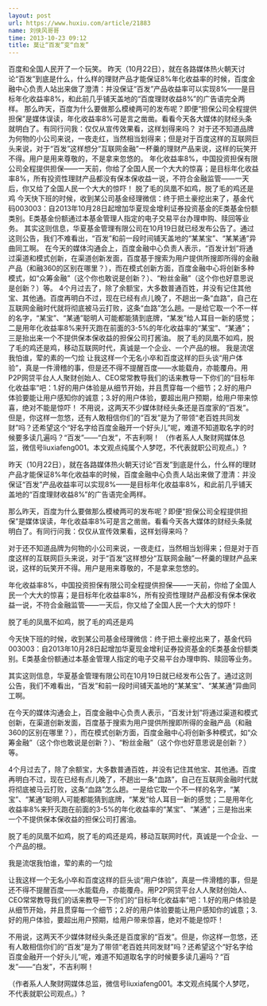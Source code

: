 ```yaml
---
layout: post
url: https://www.huxiu.com/article/21883
name: 刘侠风哥哥
time: 2013-10-23 09:12
title: 莫让“百发”变“白发”
---
```

百度和全国人民开了一个玩笑。 昨天（10月22日），就在各路媒体热火朝天讨论“百发”到底是什么，什么样的理财产品才能保证8%年化收益率的时候，百度金融中心负责人站出来做了澄清：并没保证“百发”产品收益率可以实现8%——是目标年化收益率8%，和此前几乎铺天盖地的“百度理财收益8%”的广告语完全两样。 那么昨天，百度为什么要做那么模棱两可的发布呢？即便“担保公司全程提供担保”是媒体误读，年化收益率8%可是言之凿凿。看看今天各大媒体的财经头条就明白了。有同行问我：仅仅从宣传效果看，这样划得来吗？ 对于还不知道品牌为何物的小公司来说，一夜走红，当然相当划得来；但是对于百度这样的互联网巨头来说，对于“百发”这样想分“互联网金融”一杯羹的理财产品来说，这样的玩笑开不得。用户是用来尊敬的，不是拿来忽悠的。 年化收益率8%，中国投资担保有限公司全程提供担保——一天前，你给了全国人民一个大大的惊喜；是目标年化收益率8%，所有投资性理财产品都没有保本保收益一说，不符合金融监管——一天后，你又给了全国人民一个大大的惊吓！ 脱了毛的凤凰不如鸡，脱了毛的鸡还是鸡 今天快下班的时候，收到某公司基金经理微信：终于把土豪挖出来了，基金代码003003：自2013年10月28日起增加华夏现金增利证券投资基金的E类基金份额类别。E类基金份额通过本基金管理人指定的电子交易平台办理申购、赎回等业务。 其实这则信息，华夏基金管理有限公司在10月19日就已经发布公告了。通过这则公告，我们不难看出，“百发”和前一段时间铺天盖地的“某某宝”、“某某通”异曲同工啊。 在今天的媒体沟通会上，百度金融中心负责人表示，“百发计划”将通过渠道和模式创新，在渠道创新发面，百度基于搜索为用户提供所搜即所得的金融产品（和融360的区别在哪里？），而在模式创新方面，百度金融中心将创新多种模式，如“众筹金融”（这个你也敢说是创新？）、“粉丝金融”（这个你也好意思说是创新？）等。 4个月过去了，除了余额宝，大多数普通百姓，并没有记住其他宝、其他通。百度再明白不过，现在已经有点儿晚了，不趟出一条“血路”，自己在互联网金融时代就将彻底被马云打败，这条“血路”怎么趟。一是给它取一个不一样的名字，“某宝”、“某通”聪明人可能都能猜到底牌，“某发”给人耳目一新的感觉；二是用年化收益率8%来歼灭跑在前面的3-5%的年化收益率的“某宝”、“某通”；三是抬出来一个不提供保本保收益的担保公司打酱油。 脱了毛的凤凰不如鸡，脱了毛的鸡还是鸡，移动互联网时代，真诚是一个企业、一个产品的根。 我是流氓我怕谁，荤的素的一勺烩 让我这样一个无名小卒和百度这样的巨头谈“用户体验”，真是一件滑稽的事，但是还不得不提醒百度——水能载舟，亦能覆舟。用P2P网贷平台人人聚财创始人、CEO常常教导我们的话来教导一下你们的“目标年化收益率”吧：1.好的用户体验是从细节开始，并且贯穿每一个细节；2.好的用户体验要能让用户感知你的诚意；3.好的用户体验，要超出用户预期，给用户带来惊喜，绝对不能是惊吓！ 不用说，这两天不少媒体财经头条还是百度家的“百发”。但是，你这样一忽悠，还有人敢相信你们的“百发”是为了带领“老百姓共同发财”吗？还希望这个“好名字给百度金融开一个好头儿”呢，难道不知道取名字的时候要多读几遍吗？“百发”——“白发”，不吉利啊！ （作者系人人聚财网媒体总监，微信号liuxiafeng001。本文观点纯属个人梦呓，不代表就职公司观点。）?

昨天（10月22日），就在各路媒体热火朝天讨论“百发”到底是什么，什么样的理财产品才能保证8%年化收益率的时候，百度金融中心负责人站出来做了澄清：并没保证“百发”产品收益率可以实现8%——是目标年化收益率8%，和此前几乎铺天盖地的“百度理财收益8%”的广告语完全两样。

那么昨天，百度为什么要做那么模棱两可的发布呢？即便“担保公司全程提供担保”是媒体误读，年化收益率8%可是言之凿凿。看看今天各大媒体的财经头条就明白了。有同行问我：仅仅从宣传效果看，这样划得来吗？

对于还不知道品牌为何物的小公司来说，一夜走红，当然相当划得来；但是对于百度这样的互联网巨头来说，对于“百发”这样想分“互联网金融”一杯羹的理财产品来说，这样的玩笑开不得。用户是用来尊敬的，不是拿来忽悠的。

年化收益率8%，中国投资担保有限公司全程提供担保——一天前，你给了全国人民一个大大的惊喜；是目标年化收益率8%，所有投资性理财产品都没有保本保收益一说，不符合金融监管——一天后，你又给了全国人民一个大大的惊吓！

脱了毛的凤凰不如鸡，脱了毛的鸡还是鸡

今天快下班的时候，收到某公司基金经理微信：终于把土豪挖出来了，基金代码003003：自2013年10月28日起增加华夏现金增利证券投资基金的E类基金份额类别。E类基金份额通过本基金管理人指定的电子交易平台办理申购、赎回等业务。

其实这则信息，华夏基金管理有限公司在10月19日就已经发布公告了。通过这则公告，我们不难看出，“百发”和前一段时间铺天盖地的“某某宝”、“某某通”异曲同工啊。

在今天的媒体沟通会上，百度金融中心负责人表示，“百发计划”将通过渠道和模式创新，在渠道创新发面，百度基于搜索为用户提供所搜即所得的金融产品（和融360的区别在哪里？），而在模式创新方面，百度金融中心将创新多种模式，如“众筹金融”（这个你也敢说是创新？）、“粉丝金融”（这个你也好意思说是创新？）等。

4个月过去了，除了余额宝，大多数普通百姓，并没有记住其他宝、其他通。百度再明白不过，现在已经有点儿晚了，不趟出一条“血路”，自己在互联网金融时代就将彻底被马云打败，这条“血路”怎么趟。一是给它取一个不一样的名字，“某宝”、“某通”聪明人可能都能猜到底牌，“某发”给人耳目一新的感觉；二是用年化收益率8%来歼灭跑在前面的3-5%的年化收益率的“某宝”、“某通”；三是抬出来一个不提供保本保收益的担保公司打酱油。

脱了毛的凤凰不如鸡，脱了毛的鸡还是鸡，移动互联网时代，真诚是一个企业、一个产品的根。

我是流氓我怕谁，荤的素的一勺烩

让我这样一个无名小卒和百度这样的巨头谈“用户体验”，真是一件滑稽的事，但是还不得不提醒百度——水能载舟，亦能覆舟。用P2P网贷平台人人聚财创始人、CEO常常教导我们的话来教导一下你们的“目标年化收益率”吧：1.好的用户体验是从细节开始，并且贯穿每一个细节；2.好的用户体验要能让用户感知你的诚意；3.好的用户体验，要超出用户预期，给用户带来惊喜，绝对不能是惊吓！

不用说，这两天不少媒体财经头条还是百度家的“百发”。但是，你这样一忽悠，还有人敢相信你们的“百发”是为了带领“老百姓共同发财”吗？还希望这个“好名字给百度金融开一个好头儿”呢，难道不知道取名字的时候要多读几遍吗？“百发”——“白发”，不吉利啊！

（作者系人人聚财网媒体总监，微信号liuxiafeng001。本文观点纯属个人梦呓，不代表就职公司观点。）?

